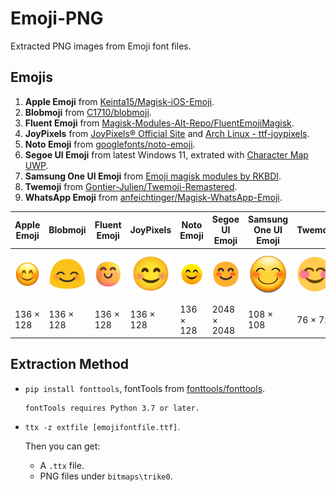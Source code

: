# Emoji-PNG

Extracted PNG images from Emoji font files.

## Emojis

1. **Apple Emoji** from [Keinta15/Magisk-iOS-Emoji](https://github.com/Keinta15/Magisk-iOS-Emoji).
2. **Blobmoji** from [C1710/blobmoji](https://github.com/C1710/blobmoji).
3. **Fluent Emoji** from [Magisk-Modules-Alt-Repo/FluentEmojiMagisk](https://github.com/Magisk-Modules-Alt-Repo/FluentEmojiMagisk).
4. **JoyPixels** from [JoyPixels® Official Site](https://www.joypixels.com/download) and [Arch Linux - ttf-joypixels](https://archlinux.org/packages/extra/any/ttf-joypixels/).
5. **Noto Emoji** from [googlefonts/noto-emoji](https://github.com/googlefonts/noto-emoji).
6. **Segoe UI Emoji** from latest Windows 11, extrated with [Character Map UWP](https://apps.microsoft.com/store/detail/character-map-uwp/9WZDNCRDXF41).
7. **Samsung One UI Emoji** from [Emoji magisk modules by RKBDI](https://forum.xda-developers.com/t/magisk-module-emoji-sets-by-rkbdi.4120991/).
8. **Twemoji** from [Gontier-Julien/Twemoji-Remastered](https://github.com/Gontier-Julien/Twemoji-Remastered).
9. **WhatsApp Emoji** from [anfeichtinger/Magisk-WhatsApp-Emoji](https://github.com/anfeichtinger/Magisk-WhatsApp-Emoji).

  | Apple Emoji | Blobmoji | Fluent Emoji | JoyPixels | Noto Emoji | Segoe UI Emoji | Samsung One UI Emoji | Twemoji | WhatsApp Emoji | HarmonyOS |
  | ----------- | -------- | ------------ | --------- | ---------- | -------------- | -------------------- | ------- | -------------- | --------- |
  | <img src="https://github.com/lzcapp/Emoji-PNG/raw/main/Apple%20Emoji/PNG/u1F60A.png" width="128" /> | <img src="https://github.com/lzcapp/Emoji-PNG/raw/main/Blobmoji/PNG/u1F60A.png" width="128" /> | <img src="https://github.com/lzcapp/Emoji-PNG/raw/main/Fluent%20Emoji/PNG/u1F60A.png" width="128" /> | <img src="https://github.com/lzcapp/Emoji-PNG/raw/main/Noto%20Emoji/PNG/u1F60A.png" width="128" /> | <img src="https://github.com/lzcapp/Emoji-PNG/raw/main/JoyPixels/PNG/u1F60A.png" width="128" /> | <img src="https://github.com/lzcapp/Emoji-PNG/raw/main/Segoe%20UI%20Emoji/PNG/Smiling%20Face%20With%20Smiling%20Eyes.png" width="128" /> | <img src="https://github.com/lzcapp/Emoji-PNG/raw/main/Samsung%20One%20UI/PNG/u1F60A.png" width="128" /> | <img src="https://github.com/lzcapp/Emoji-PNG/raw/main/Twemoji/PNG/u1F60A.png" width="128" /> | <img src="https://github.com/lzcapp/Emoji-PNG/raw/main/WhatsApp%20Emoji/PNG/u1F60A.png" width="128" /> | <img src="https://github.com/lzcapp/Emoji-PNG/raw/main/HarmonyOS/PNG/u1F60A.png" width="128" /> |
  | 136 × 128 | 136 × 128 | 136 × 128 | 136 × 128 | 136 × 128 | 2048 × 2048 | 108 × 108 | 76 × 72 | 160 × 160 | 136 × 128 |

## Extraction Method

- `pip install fonttools`, fontTools from [fonttools/fonttools](https://github.com/fonttools/fonttools).

  ```
  fontTools requires Python 3.7 or later.
  ```

- `ttx -z extfile [emojifontfile.ttf]`.

  Then you can get:

  - A `.ttx` file.
  - PNG files under `bitmaps\trike0`.
